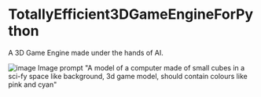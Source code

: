 # TotallyEfficient3DGameEngineForPython
A 3D Game Engine made under the hands of AI.

![image](https://github.com/RazorUbuntu/TotallyEfficient3DGameEngineForPython/assets/108830329/a85b0df6-ce6c-44ad-8304-ac7c2383e455)
Image prompt "A model of a computer made of small cubes in a sci-fy space like background, 3d game model, should contain colours like pink and cyan"
